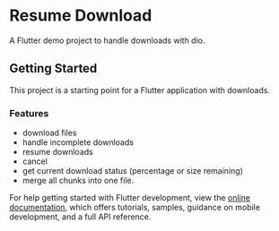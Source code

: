 # Resume Download

A Flutter demo project to handle downloads with dio.

## Getting Started

This project is a starting point for a Flutter application with downloads.

### Features

- download files
- handle incomplete downloads
- resume downloads
- cancel
- get current download status (percentage or size remaining)
- merge all chunks into one file.

For help getting started with Flutter development, view the
[online documentation](https://docs.flutter.dev/), which offers tutorials,
samples, guidance on mobile development, and a full API reference.

